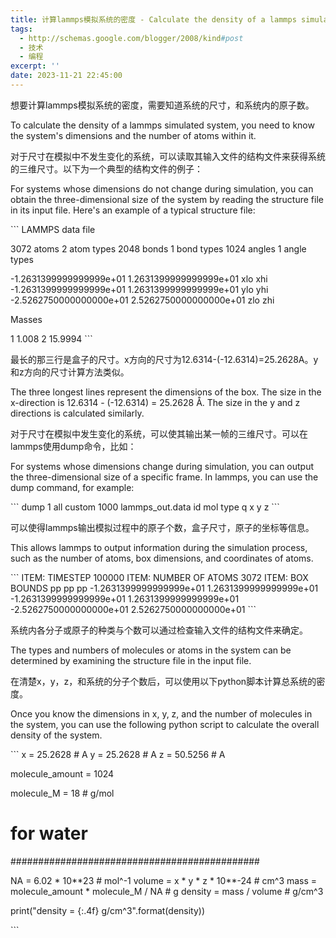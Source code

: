 ```yaml
---
title: 计算lammps模拟系统的密度 - Calculate the density of a lammps simulated system
tags:
  - http://schemas.google.com/blogger/2008/kind#post
  - 技术
  - 编程
excerpt: ''
date: 2023-11-21 22:45:00
---
```


<!-- more -->
想要计算lammps模拟系统的密度，需要知道系统的尺寸，和系统内的原子数。

To calculate the density of a lammps simulated system, you need to know the system's dimensions and the number of atoms within it.

  

对于尺寸在模拟中不发生变化的系统，可以读取其输入文件的结构文件来获得系统的三维尺寸。以下为一个典型的结构文件的例子：

For systems whose dimensions do not change during simulation, you can obtain the three-dimensional size of the system by reading the structure file in its input file. Here's an example of a typical structure file:

\`\`\`
LAMMPS data file

3072 atoms
2 atom types
2048 bonds
1 bond types
1024 angles
1 angle types

-1.2631399999999999e+01 1.2631399999999999e+01 xlo xhi
-1.2631399999999999e+01 1.2631399999999999e+01 ylo yhi
-2.5262750000000000e+01 2.5262750000000000e+01 zlo zhi

Masses

1 1.008
2 15.9994
\`\`\`  

  

最长的那三行是盒子的尺寸。x方向的尺寸为12.6314-(-12.6314)=25.2628A。y和z方向的尺寸计算方法类似。

The three longest lines represent the dimensions of the box. The size in the x-direction is 12.6314 - (-12.6314) = 25.2628 Å. The size in the y and z directions is calculated similarly.

  

对于尺寸在模拟中发生变化的系统，可以使其输出某一帧的三维尺寸。可以在lammps使用dump命令，比如：

For systems whose dimensions change during simulation, you can output the three-dimensional size of a specific frame. In lammps, you can use the dump command, for example:

\`\`\`
dump 1 all custom 1000 lammps\_out.data id mol type q x y z
\`\`\`

可以使得lammps输出模拟过程中的原子个数，盒子尺寸，原子的坐标等信息。

This allows lammps to output information during the simulation process, such as the number of atoms, box dimensions, and coordinates of atoms.

\`\`\`
ITEM: TIMESTEP
100000
ITEM: NUMBER OF ATOMS
3072
ITEM: BOX BOUNDS pp pp pp
-1.2631399999999999e+01 1.2631399999999999e+01
-1.2631399999999999e+01 1.2631399999999999e+01
-2.5262750000000000e+01 2.5262750000000000e+01
\`\`\`  

  

系统内各分子或原子的种类与个数可以通过检查输入文件的结构文件来确定。

The types and numbers of molecules or atoms in the system can be determined by examining the structure file in the input file.

  

在清楚x，y，z，和系统的分子个数后，可以使用以下python脚本计算总系统的密度。

Once you know the dimensions in x, y, z, and the number of molecules in the system, you can use the following python script to calculate the overall density of the system.

\`\`\`
x = 25.2628  # A
y = 25.2628  # A
z = 50.5256  # A

molecule\_amount = 1024

molecule\_M = 18  # g/mol
# for water

#############################################

NA = 6.02 \* 10\*\*23  # mol^-1
volume = x \* y \* z \* 10\*\*-24  # cm^3
mass = molecule\_amount \* molecule\_M / NA  # g
density = mass / volume  # g/cm^3

print("density = {:.4f} g/cm^3".format(density))

\`\`\`